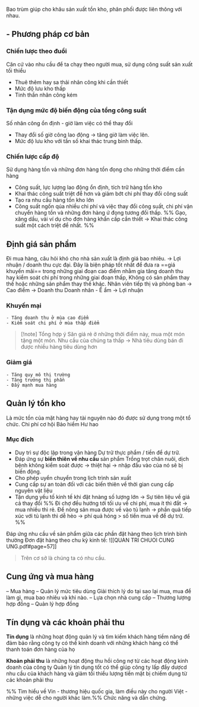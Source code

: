 Bao trùm giúp cho khâu sản xuất tồn kho, phân phối được liên thông với nhau.
## - Phương pháp cơ bản
### Chiến lược theo đuổi
Căn cứ vào nhu cầu để ta chạy theo người mua, sử dụng công suất sản xuất tối thiểu
- Thuê thêm hay sa thải nhân công khi cần thiết
- Mức độ lưu kho thấp
- Tinh thần nhân công kém
### Tận dụng mức độ biến động của tổng công suất
Số nhân công ổn định - giờ làm việc có thể thay đổi
- Thay đổi số giờ công lao động -> tăng giờ làm việc lên.
- Mức độ lưu kho với tần số khai thác trung bình thấp.
### Chiến lược cấp độ
Sử dụng hàng tồn và những đơn hàng tồn đọng cho những thời điểm cần hàng
- Công suất, lực lượng lao động ổn định, tích trữ hàng tồn kho
- Khai thác công suất triệt để hơn và giảm bớt chi phí thay đổi công suất
- Tạo ra nhu cầu hàng tồn kho lớn
- Công suất ngốn qúa nhiều chi phí và việc thay đổi công suất, chi phí vận chuyển hàng tồn và những đơn hàng ứ đọng tương đối thấp.
%% Gạo, xăng dầu, vải ví dụ cho đơn hàng khẩn cấp cần thiết -> Khai thác công suất một cách triệt để nhất. %%
## Định giá sản phẩm
Đi mua hàng, câu hỏi khó cho nhà sản xuất là định giá bao nhiêu.
-> Lợi nhuận / doanh thu cực đại. 
Đây là biện pháp tốt nhất để đưa ra ==giá khuyến mãi== trong những giai đoạn cao điểm nhằm gia tăng doanh thu hay kiểm soát chi phí trong những giai đoạn thấp,
Không có sản phẩm thay thế hoặc những sản phẩm thay thế khác.
	Nhân viên tiếp thị và phòng ban -> Cao điểm -> Doanh thu 
	Doanh nhân - Ế ẩm -> Lợi nhuận

### Khuyến mại
	- Tăng doanh thu ở mùa cao điểm 
	- Kiểm soát chi phí ở mùa thấp điểm

>[!note] Tổng hợp ý 
>Săn giá rẻ ở những thời điểm này, mua một món tặng một món.
>Nhu cầu của chúng ta thấp -> Nhà tiêu dùng bán đi được nhiều hàng tiêu dùng hơn
### Giảm giá
	- Tăng quy mô thị trường
	- Tăng trưởng thị phần
	- Đẩy mạnh mua hàng 

## Quản lý tồn kho
Là mức tồn của mặt hàng hay tài nguyên nào đó được sử dụng trong một tổ chức.
	Chi phí cơ hội
	Bảo hiểm
	Hư hao
### Mục đích
- Duy trì sự độc lập trong vận hàng
Dự trữ thực phẩm / tiền để dự trữ.
- Đáp ứng sự **biến thiên về nhu cầu** sản phẩm 
Trồng trọt chăn nuôi, dịch bệnh không kiểm soát được -> thiệt hại -> nhập đầu vào của nó sẽ bị biến động.
- Cho phép uyển chuyển trong lịch trình sản xuất 
- Cung cấp sự an toàn đối với các biến thiên về thời gian cung cấp nguyên vật liệu
- Tận dụng yếu tố kinh tế khi đặt hnàng số lượng lớn
-> Sự tiên liệu về giá cả thay đổi
%%
Đi chợ đều hướng tới tối ưu về chi phí, mua ít thì đắt -> mua nhiều thì rẻ. Để nông sản mua được về vào tủ lạnh -> phần quả tiếp xúc với tủ lạnh thì dễ hẻo -> phí quả hỏng > số tiền mua về để dự trữ.
%%

Đáp ứng nhu cầu về sản phẩm giữa các phần đặt hàng theo lịch trình bình thường
Đơn đặt hàng theo chu kỳ kinh tế:
![[QUAN TRI CHUOI CUNG UNG.pdf#page=57]]
>Trên cơ sở là chúng ta có nhu cầu.

## Cung ứng và mua hàng
– Mua hàng 
– Quản lý mức tiêu dùng 
Giải thích lý do tại sao lại mua, mua để làm gì, mua bao nhiêu và khi nào. 
– Lựa chọn nhà cung cấp 
– Thương lượng hợp đồng 
– Quản lý hợp đồng

## Tín dụng và các khoản phải thu 
**Tín dụng** là những hoạt động quản lý và tìm kiếm khách hàng tiềm năng để đảm bảo rằng công ty có thể kinh doanh với những khách hàng có thể thanh toán đơn hàng của họ

**Khoản phải thu** là những hoạt động thu hồi công nợ từ các hoạt động kinh doanh của công ty
Quản lý tín dụng tốt có thể giúp công ty lấp đầy dượcd nhu cầu của khách hàng và giảm tối thiểu lượng tiền mặt bị chiếm dụng từ các khoản phải thu

%% Tìm hiểu về Vin - thương hiệu quốc gia, làm điều này cho người Việt - những việc dễ cho người khác làm.%%
Chức năng và dẫn chứng.